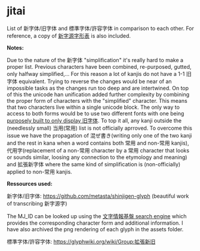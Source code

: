 # jitai
List of 新字体/旧字体 and 標準字体/許容字体 in comparison to each other. For reference, a copy of [新字源字形表](https://github.com/metasta/shinjigen-glyph) is also included.

**Notes:**

Due to the nature of the 新字体 "simplification" it's really hard to make a proper list. Previous characters have been combined, re-purposed, gutted, only halfway simplified,... For this reason a lot of kanjis do not have a 1-1 旧字体 equivalent. Trying to reverse the changes would be near of an impossible tasks as the changes run too deep and are intertwined. On top of this the unicode han unification added further complexity by combining the proper form of characters with the "simplified" character. This means that two characters live within a single unicode block. The only way to access to both forms would be to use two different fonts with one being [purposely built to only display 旧字体](https://metasta.github.io/asebi/). To top it all, any kanji outside the (needlessly small) 当用(常用) list is not officially aprroved. To overcome this issue we have the propagation of 混ぜ書き(writing only one of the two kanji and the rest in kana when a word contains both 常用 and non-常用 kanjis), 代用字(replacement of a non-常用 character by a 常用 character that looks or sounds similar, loosing any connection to the etymology and meaning) and 拡張新字体 where the same kind of simplification is (non-officially) applied to non-常用 kanjis.


**Ressources used:**

新字体/旧字体: https://github.com/metasta/shinjigen-glyph (beautiful work of transcribing 新字源字)

The MJ_ID can be looked up using the [文字情報基盤 search engine](https://moji.or.jp/mojikibansearch/basic) which provides the corresponding character form and additional information. I have also archived the png rendering of each glyph in the assets folder.

標準字体/許容字体: https://glyphwiki.org/wiki/Group:拡張新旧
